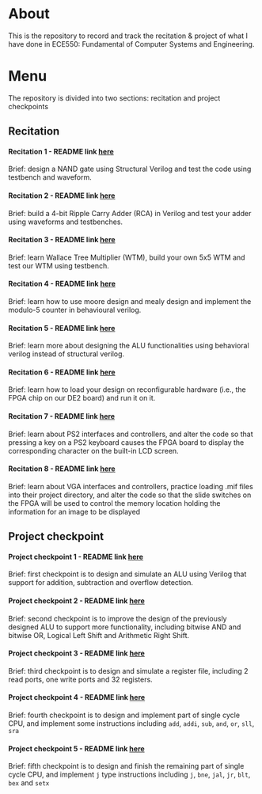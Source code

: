 # About
This is the repository to record and track the recitation & project of what I have done in ECE550: Fundamental of Computer Systems and Engineering.

# Menu
The repository is divided into two sections: recitation and project checkpoints
## Recitation

#### Recitation 1 - README link [here](Recitation1/README.md)

Brief: design a NAND gate using Structural Verilog and test the code using testbench and waveform.

#### Recitation 2 - README link [here](Recitation2/README.md)

Brief: build a 4-bit Ripple Carry Adder (RCA) in Verilog and test your adder using waveforms and testbenches.

#### Recitation 3 - README link [here](Recitation3/README.md)

Brief: learn Wallace Tree Multiplier (WTM), build your own 5x5 WTM and test our WTM using testbench.

#### Recitation 4 - README link [here](Recitation4/README.md)

Brief: learn how to use moore design and mealy design and implement the modulo-5 counter in behavioural verilog.

#### Recitation 5 - README link [here](Recitation5/README.md)

Brief: learn more about designing the ALU functionalities using behavioral verilog instead of structural verilog.

#### Recitation 6 - README link [here](Recitation6/README.md)

Brief: learn how to load your design on reconfigurable hardware (i.e., the FPGA chip on our DE2 board) and run it on it.

#### Recitation 7 - README link [here](Recitation7/README.md)

Brief: learn about PS2 interfaces and controllers, and alter the code so that pressing a key on a PS2 keyboard causes the FPGA board to display the corresponding character on the built-in LCD screen.

#### Recitation 8 - README link [here](Recitation8/README.md)

Brief: learn about VGA interfaces and controllers, practice loading .mif files into their project directory, and alter the code so that the slide switches on the FPGA will be used to control the memory location holding the information for an image to be displayed

## Project checkpoint

#### Project checkpoint 1 - README link [here](Project1/README.md)

Brief: first checkpoint is to design and simulate an ALU using Verilog that support for addition, subtraction and overflow detection.

#### Project checkpoint 2 - README link [here](Project2/README.md)

Brief: second checkpoint is to improve the design of the previously designed ALU to support more functionality, including bitwise AND and bitwise OR, Logical Left Shift and Arithmetic Right Shift.

#### Project checkpoint 3 - README link [here](Project3/README.md)

Brief: third checkpoint is to design and simulate a register file, including 2 read ports, one write ports and 32 registers.

#### Project checkpoint 4 - README link [here](Project4/README.md)

Brief: fourth checkpoint is to design and implement part of single cycle CPU, and implement some instructions including `add`, `addi`, `sub`, `and`, `or`, `sll`, `sra` 

#### Project checkpoint 5 - README link [here](Project5/README.md)
Brief: fifth checkpoint is to design and finish the remaining part of single cycle CPU, and implement `j` type instructions including `j`, `bne`, `jal`, `jr`, `blt`, `bex` and `setx`
